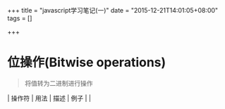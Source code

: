 +++
title = "javascript学习笔记(一)"
date = "2015-12-21T14:01:05+08:00"
tags = []

+++


# 位操作(Bitwise operations)

> 将值转为二进制进行操作


| 操作符   | 用法    | 描述                                                     | 例子                                            |
|